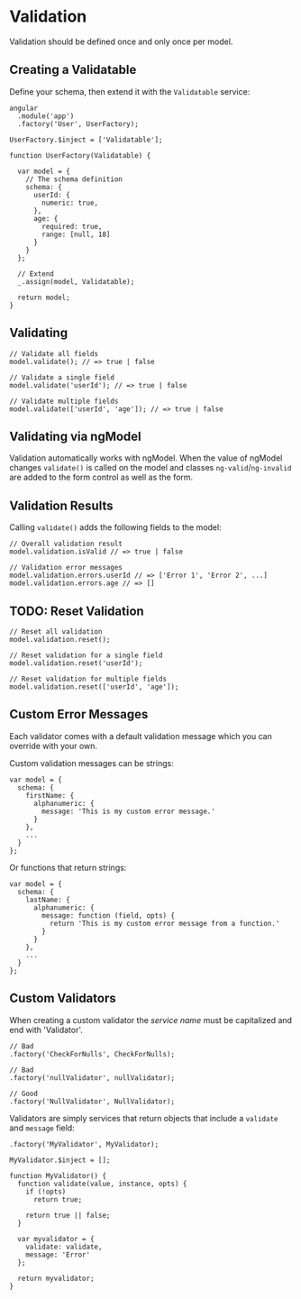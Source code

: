 # Validation

Validation should be defined once and only once per model.

## Creating a Validatable

Define your schema, then extend it with the `Validatable` service:

```
angular
  .module('app')
  .factory('User', UserFactory);

UserFactory.$inject = ['Validatable'];

function UserFactory(Validatable) {

  var model = {
    // The schema definition
    schema: {
      userId: {
        numeric: true,
      },
      age: {
        required: true,
        range: [null, 18]
      }
    }
  };

  // Extend
  _.assign(model, Validatable);

  return model;
}
```

## Validating

```
// Validate all fields
model.validate(); // => true | false

// Validate a single field
model.validate('userId'); // => true | false

// Validate multiple fields
model.validate(['userId', 'age']); // => true | false
```

## Validating via ngModel

Validation automatically works with ngModel. When the value of ngModel changes `validate()` is called on the model and classes `ng-valid`/`ng-invalid` are added to the form control as well as the form.

## Validation Results

Calling `validate()` adds the following fields to the model:

```
// Overall validation result
model.validation.isValid // => true | false

// Validation error messages
model.validation.errors.userId // => ['Error 1', 'Error 2', ...]
model.validation.errors.age // => []
```

## TODO: Reset Validation

```
// Reset all validation
model.validation.reset();

// Reset validation for a single field
model.validation.reset('userId');

// Reset validation for multiple fields
model.validation.reset(['userId', 'age']);
```

## Custom Error Messages

Each validator comes with a default validation message which you can override with your own.

Custom validation messages can be strings:

```
var model = {
  schema: {
    firstName: {
      alphanumeric: {
        message: 'This is my custom error message.'
      }
    },
    ...
  }
};
```

Or functions that return strings:

```
var model = {
  schema: {
    lastName: {
      alphanumeric: {
        message: function (field, opts) {
          return 'This is my custom error message from a function.'
        }
      }
    },
    ...
  }
};
```

## Custom Validators

When creating a custom validator the *service name* must be capitalized and end with 'Validator'.

```
// Bad
.factory('CheckForNulls', CheckForNulls);

// Bad
.factory('nullValidator', nullValidator);

// Good
.factory('NullValidator', NullValidator);
```

Validators are simply services that return objects that include a `validate` and `message` field:

```
.factory('MyValidator', MyValidator);

MyValidator.$inject = [];

function MyValidator() {
  function validate(value, instance, opts) {
    if (!opts)
      return true;

    return true || false;
  }

  var myvalidator = {
    validate: validate,
    message: 'Error'
  };

  return myvalidator;
}
```